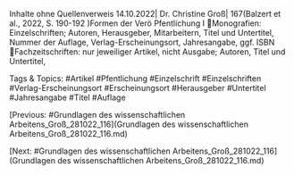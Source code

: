 Inhalte ohne Quellenverweis 
14.10.2022| Dr. Christine Groß| 167(Balzert et al., 2022, S. 190-192 )Formen der Verö Pfentlichung I
Monografien: Einzelschriften; Autoren, Herausgeber, Mitarbeitern, Titel und Untertitel, 
Nummer der Auflage, Verlag-Erscheinungsort, Jahresangabe, ggf. ISBN
Fachzeitschriften:  nur jeweiliger Artikel, nicht Ausgabe; Autoren, Titel und Untertitel, 

   Tags & Topics:
   #Artikel
   #Pfentlichung
   #Einzelschrift
   #Einzelschriften
   #Verlag-Erscheinungsort
   #Erscheinungsort
   #Herausgeber
   #Untertitel
   #Jahresangabe
   #Titel
   #Auflage

[Previous: #Grundlagen des wissenschaftlichen Arbeitens_Groß_281022_116](Grundlagen des wissenschaftlichen Arbeitens_Groß_281022_116.md)

[Next: #Grundlagen des wissenschaftlichen Arbeitens_Groß_281022_116](Grundlagen des wissenschaftlichen Arbeitens_Groß_281022_116.md)